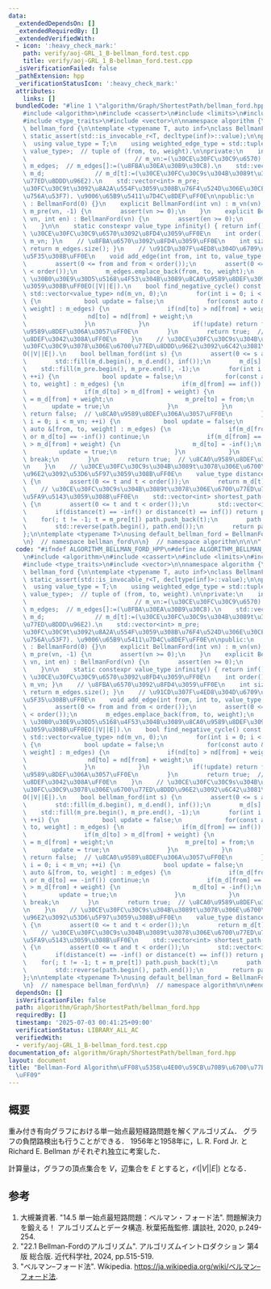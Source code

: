 ```yaml
---
data:
  _extendedDependsOn: []
  _extendedRequiredBy: []
  _extendedVerifiedWith:
  - icon: ':heavy_check_mark:'
    path: verify/aoj-GRL_1_B-bellman_ford.test.cpp
    title: verify/aoj-GRL_1_B-bellman_ford.test.cpp
  _isVerificationFailed: false
  _pathExtension: hpp
  _verificationStatusIcon: ':heavy_check_mark:'
  attributes:
    links: []
  bundledCode: "#line 1 \"algorithm/Graph/ShortestPath/bellman_ford.hpp\"\n\n\n\n\
    #include <algorithm>\n#include <cassert>\n#include <limits>\n#include <tuple>\n\
    #include <type_traits>\n#include <vector>\n\nnamespace algorithm {\n\nnamespace\
    \ bellman_ford {\n\ntemplate <typename T, auto inf>\nclass BellmanFord {\n   \
    \ static_assert(std::is_invocable_r<T, decltype(inf)>::value);\n\npublic:\n  \
    \  using value_type = T;\n    using weighted_edge_type = std::tuple<int, int,\
    \ value_type>;  // tuple of (from, to, weight).\n\nprivate:\n    int m_vn;   \
    \                              // m_vn:=(\u30CE\u30FC\u30C9\u6570).\n    std::vector<weighted_edge_type>\
    \ m_edges;  // m_edges[]:=(\u8FBA\u30EA\u30B9\u30C8).\n    std::vector<value_type>\
    \ m_d;              // m_d[t]:=(\u30CE\u30FC\u30C9s\u304B\u3089t\u3078\u306E\u6700\
    \u77ED\u8DDD\u96E2).\n    std::vector<int> m_pre;                   // m_pre[t]:=(\u30CE\
    \u30FC\u30C9t\u3092\u8A2A\u554F\u3059\u308B\u76F4\u524D\u306E\u30CE\u30FC\u30C9\
    \u756A\u53F7). \u9006\u65B9\u5411\u7D4C\u8DEF\uFF0E\n\npublic:\n    BellmanFord()\
    \ : BellmanFord(0) {}\n    explicit BellmanFord(int vn) : m_vn(vn), m_d(vn, inf()),\
    \ m_pre(vn, -1) {\n        assert(vn >= 0);\n    }\n    explicit BellmanFord(int\
    \ vn, int en) : BellmanFord(vn) {\n        assert(en >= 0);\n        m_edges.reserve(en);\n\
    \    }\n\n    static constexpr value_type infinity() { return inf(); }\n    //\
    \ \u30CE\u30FC\u30C9\u6570\u3092\u8FD4\u3059\uFF0E\n    int order() const { return\
    \ m_vn; }\n    // \u8FBA\u6570\u3092\u8FD4\u3059\uFF0E\n    int size() const {\
    \ return m_edges.size(); }\n    // \u91CD\u307F\u4ED8\u304D\u6709\u5411\u8FBA\u3092\
    \u5F35\u308B\uFF0E\n    void add_edge(int from, int to, value_type weight) {\n\
    \        assert(0 <= from and from < order());\n        assert(0 <= to and to\
    \ < order());\n        m_edges.emplace_back(from, to, weight);\n    }\n    //\
    \ \u30B0\u30E9\u30D5\u5168\u4F53\u304B\u3089\u8CA0\u9589\u8DEF\u3092\u691C\u51FA\
    \u3059\u308B\uFF0EO(|V||E|).\n    bool find_negative_cycle() const {\n       \
    \ std::vector<value_type> nd(m_vn, 0);\n        for(int i = 0; i < m_vn; ++i)\
    \ {\n            bool update = false;\n            for(const auto &[from, to,\
    \ weight] : m_edges) {\n                if(nd[to] > nd[from] + weight) {\n   \
    \                 nd[to] = nd[from] + weight;\n                    update = true;\n\
    \                }\n            }\n            if(!update) return false;  // \u8CA0\
    \u9589\u8DEF\u306A\u3057\uFF0E\n        }\n        return true;  // \u8CA0\u9589\
    \u8DEF\u3042\u308A\uFF0E\n    }\n    // \u30CE\u30FC\u30C9s\u304B\u3089\u5404\u30CE\
    \u30FC\u30C9\u3078\u306E\u6700\u77ED\u8DDD\u96E2\u3092\u6C42\u3081\u308B\uFF0E\
    O(|V||E|).\n    bool bellman_ford(int s) {\n        assert(0 <= s and s < order());\n\
    \        std::fill(m_d.begin(), m_d.end(), inf());\n        m_d[s] = 0;\n    \
    \    std::fill(m_pre.begin(), m_pre.end(), -1);\n        for(int i = 0; i < m_vn;\
    \ ++i) {\n            bool update = false;\n            for(const auto &[from,\
    \ to, weight] : m_edges) {\n                if(m_d[from] == inf()) continue;\n\
    \                if(m_d[to] > m_d[from] + weight) {\n                    m_d[to]\
    \ = m_d[from] + weight;\n                    m_pre[to] = from;\n             \
    \       update = true;\n                }\n            }\n            if(!update)\
    \ return false;  // \u8CA0\u9589\u8DEF\u306A\u3057\uFF0E\n        }\n        for(int\
    \ i = 0; i < m_vn; ++i) {\n            bool update = false;\n            for(const\
    \ auto &[from, to, weight] : m_edges) {\n                if(m_d[from] == inf()\
    \ or m_d[to] == -inf()) continue;\n                if(m_d[from] == -inf() or m_d[to]\
    \ > m_d[from] + weight) {\n                    m_d[to] = -inf();\n           \
    \         update = true;\n                }\n            }\n            if(!update)\
    \ break;\n        }\n        return true;  // \u8CA0\u9589\u8DEF\u3042\u308A\uFF0E\
    \n    }\n    // \u30CE\u30FC\u30C9s\u304B\u3089t\u3078\u306E\u6700\u77ED\u8DDD\
    \u96E2\u3092\u53D6\u5F97\u3059\u308B\uFF0E\n    value_type distance(int t) const\
    \ {\n        assert(0 <= t and t < order());\n        return m_d[t];\n    }\n\
    \    // \u30CE\u30FC\u30C9s\u304B\u3089t\u3078\u306E\u6700\u77ED\u7D4C\u8DEF\u3092\
    \u5FA9\u5143\u3059\u308B\uFF0E\n    std::vector<int> shortest_path(int t) const\
    \ {\n        assert(0 <= t and t < order());\n        std::vector<int> path;\n\
    \        if(distance(t) == -inf() or distance(t) == inf()) return path;\n    \
    \    for(; t != -1; t = m_pre[t]) path.push_back(t);\n        path.shrink_to_fit();\n\
    \        std::reverse(path.begin(), path.end());\n        return path;\n    }\n\
    };\n\ntemplate <typename T>\nusing default_bellman_ford = BellmanFord<T, std::numeric_limits<T>::max>;\n\
    \n}  // namespace bellman_ford\n\n}  // namespace algorithm\n\n\n"
  code: "#ifndef ALGORITHM_BELLMAN_FORD_HPP\n#define ALGORITHM_BELLMAN_FORD_HPP 1\n\
    \n#include <algorithm>\n#include <cassert>\n#include <limits>\n#include <tuple>\n\
    #include <type_traits>\n#include <vector>\n\nnamespace algorithm {\n\nnamespace\
    \ bellman_ford {\n\ntemplate <typename T, auto inf>\nclass BellmanFord {\n   \
    \ static_assert(std::is_invocable_r<T, decltype(inf)>::value);\n\npublic:\n  \
    \  using value_type = T;\n    using weighted_edge_type = std::tuple<int, int,\
    \ value_type>;  // tuple of (from, to, weight).\n\nprivate:\n    int m_vn;   \
    \                              // m_vn:=(\u30CE\u30FC\u30C9\u6570).\n    std::vector<weighted_edge_type>\
    \ m_edges;  // m_edges[]:=(\u8FBA\u30EA\u30B9\u30C8).\n    std::vector<value_type>\
    \ m_d;              // m_d[t]:=(\u30CE\u30FC\u30C9s\u304B\u3089t\u3078\u306E\u6700\
    \u77ED\u8DDD\u96E2).\n    std::vector<int> m_pre;                   // m_pre[t]:=(\u30CE\
    \u30FC\u30C9t\u3092\u8A2A\u554F\u3059\u308B\u76F4\u524D\u306E\u30CE\u30FC\u30C9\
    \u756A\u53F7). \u9006\u65B9\u5411\u7D4C\u8DEF\uFF0E\n\npublic:\n    BellmanFord()\
    \ : BellmanFord(0) {}\n    explicit BellmanFord(int vn) : m_vn(vn), m_d(vn, inf()),\
    \ m_pre(vn, -1) {\n        assert(vn >= 0);\n    }\n    explicit BellmanFord(int\
    \ vn, int en) : BellmanFord(vn) {\n        assert(en >= 0);\n        m_edges.reserve(en);\n\
    \    }\n\n    static constexpr value_type infinity() { return inf(); }\n    //\
    \ \u30CE\u30FC\u30C9\u6570\u3092\u8FD4\u3059\uFF0E\n    int order() const { return\
    \ m_vn; }\n    // \u8FBA\u6570\u3092\u8FD4\u3059\uFF0E\n    int size() const {\
    \ return m_edges.size(); }\n    // \u91CD\u307F\u4ED8\u304D\u6709\u5411\u8FBA\u3092\
    \u5F35\u308B\uFF0E\n    void add_edge(int from, int to, value_type weight) {\n\
    \        assert(0 <= from and from < order());\n        assert(0 <= to and to\
    \ < order());\n        m_edges.emplace_back(from, to, weight);\n    }\n    //\
    \ \u30B0\u30E9\u30D5\u5168\u4F53\u304B\u3089\u8CA0\u9589\u8DEF\u3092\u691C\u51FA\
    \u3059\u308B\uFF0EO(|V||E|).\n    bool find_negative_cycle() const {\n       \
    \ std::vector<value_type> nd(m_vn, 0);\n        for(int i = 0; i < m_vn; ++i)\
    \ {\n            bool update = false;\n            for(const auto &[from, to,\
    \ weight] : m_edges) {\n                if(nd[to] > nd[from] + weight) {\n   \
    \                 nd[to] = nd[from] + weight;\n                    update = true;\n\
    \                }\n            }\n            if(!update) return false;  // \u8CA0\
    \u9589\u8DEF\u306A\u3057\uFF0E\n        }\n        return true;  // \u8CA0\u9589\
    \u8DEF\u3042\u308A\uFF0E\n    }\n    // \u30CE\u30FC\u30C9s\u304B\u3089\u5404\u30CE\
    \u30FC\u30C9\u3078\u306E\u6700\u77ED\u8DDD\u96E2\u3092\u6C42\u3081\u308B\uFF0E\
    O(|V||E|).\n    bool bellman_ford(int s) {\n        assert(0 <= s and s < order());\n\
    \        std::fill(m_d.begin(), m_d.end(), inf());\n        m_d[s] = 0;\n    \
    \    std::fill(m_pre.begin(), m_pre.end(), -1);\n        for(int i = 0; i < m_vn;\
    \ ++i) {\n            bool update = false;\n            for(const auto &[from,\
    \ to, weight] : m_edges) {\n                if(m_d[from] == inf()) continue;\n\
    \                if(m_d[to] > m_d[from] + weight) {\n                    m_d[to]\
    \ = m_d[from] + weight;\n                    m_pre[to] = from;\n             \
    \       update = true;\n                }\n            }\n            if(!update)\
    \ return false;  // \u8CA0\u9589\u8DEF\u306A\u3057\uFF0E\n        }\n        for(int\
    \ i = 0; i < m_vn; ++i) {\n            bool update = false;\n            for(const\
    \ auto &[from, to, weight] : m_edges) {\n                if(m_d[from] == inf()\
    \ or m_d[to] == -inf()) continue;\n                if(m_d[from] == -inf() or m_d[to]\
    \ > m_d[from] + weight) {\n                    m_d[to] = -inf();\n           \
    \         update = true;\n                }\n            }\n            if(!update)\
    \ break;\n        }\n        return true;  // \u8CA0\u9589\u8DEF\u3042\u308A\uFF0E\
    \n    }\n    // \u30CE\u30FC\u30C9s\u304B\u3089t\u3078\u306E\u6700\u77ED\u8DDD\
    \u96E2\u3092\u53D6\u5F97\u3059\u308B\uFF0E\n    value_type distance(int t) const\
    \ {\n        assert(0 <= t and t < order());\n        return m_d[t];\n    }\n\
    \    // \u30CE\u30FC\u30C9s\u304B\u3089t\u3078\u306E\u6700\u77ED\u7D4C\u8DEF\u3092\
    \u5FA9\u5143\u3059\u308B\uFF0E\n    std::vector<int> shortest_path(int t) const\
    \ {\n        assert(0 <= t and t < order());\n        std::vector<int> path;\n\
    \        if(distance(t) == -inf() or distance(t) == inf()) return path;\n    \
    \    for(; t != -1; t = m_pre[t]) path.push_back(t);\n        path.shrink_to_fit();\n\
    \        std::reverse(path.begin(), path.end());\n        return path;\n    }\n\
    };\n\ntemplate <typename T>\nusing default_bellman_ford = BellmanFord<T, std::numeric_limits<T>::max>;\n\
    \n}  // namespace bellman_ford\n\n}  // namespace algorithm\n\n#endif\n"
  dependsOn: []
  isVerificationFile: false
  path: algorithm/Graph/ShortestPath/bellman_ford.hpp
  requiredBy: []
  timestamp: '2025-07-03 00:41:25+09:00'
  verificationStatus: LIBRARY_ALL_AC
  verifiedWith:
  - verify/aoj-GRL_1_B-bellman_ford.test.cpp
documentation_of: algorithm/Graph/ShortestPath/bellman_ford.hpp
layout: document
title: "Bellman-Ford Algorithm\uFF08\u5358\u4E00\u59CB\u70B9\u6700\u77ED\u7D4C\u8DEF\
  \uFF09"
---
```



## 概要

重み付き有向グラフにおける単一始点最短経路問題を解くアルゴリズム．
グラフの負閉路検出も行うことができる．
1956年と1958年に，L. R. Ford Jr. と Richard E. Bellman がそれぞれ独立に考案した．

計算量は，グラフの頂点集合を $V$，辺集合を $E$ とすると，$\mathcal{O}(\lvert V \rvert \lvert E \rvert)$ となる．


## 参考

1. 大槻兼資著. "14.5 単一始点最短路問題：ベルマン・フォード法". 問題解決力を鍛える！ アルゴリズムとデータ構造. 秋葉拓哉監修. 講談社, 2020, p.249-254.
1. "22.1 Bellman-Fordのアルゴリズム". アルゴリズムイントロダクション 第4版 総合版. 近代科学社, 2024, pp.515-519.
1. "ベルマン–フォード法". Wikipedia. <https://ja.wikipedia.org/wiki/ベルマン–フォード法>.
